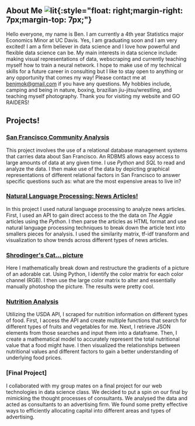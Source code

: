 ## About Me  ![lit](https://benon33.github.io/benmok/assets/css/me.jpg){:style="float: right;margin-right: 7px;margin-top: 7px;"}


Hello everyone, my name is Ben. I am currently a 4th year Statistics major Economics Minor at UC Davis. Yes, I am graduating soon and I am very excited! I am a firm believer in data science and I love how powerful and flexible data science can be. My main interests in data science include: making visual representations of data, webscraping and currently teaching myself how to train a neural network. I hope to make use of my technical skills for a future career in consulting but I like to stay open to anything or any opportunity that comes my way! Please contact me at [benjmok@gmail.com](benjmok@gmail.com) if you have any questions. My hobbies include, camping and being in nature, boxing, brazilian jiu-jitsu/wrestling, and teaching myself photography. Thank you for visiting my website and GO RAIDERS!

## Projects!

### [San Francisco Community Analysis](https://benon33.github.io/benmok/Assignment%206/)

This project involves the use of a relational database management systems that carries data about San Francisco.  An RDBMS allows easy access to large amounts of data at any given time.  I use _Python_ and _SQL_ to read and analyze the data. I then make use of the data by depicting graphical representations of different relational factors in San Francisco to answer  specific questions such as: what are the most expensive areas to live in? 

### [Natural Language Processing: News Articles!](https://benon33.github.io/benmok/Assignment5/)

In this project I used natural language processing to analyze news articles.  First, I used an API to gain direct access to the the data on _The Aggie_ articles using the _Python_. I then parse the articles as HTML format and use natural language processing techniques to break down the article text into smallers pieces for analysis. I used the similarity matrix, tf-idf transform and visualization to show trends across different types of news articles.


### [Shrodinger's Cat... picture](https://benon33.github.io/benmok/Assignment2/)

Here I mathematically break down and restructure the gradients of a picture of an adorable cat.  Using Python, I identify the color matrix for each color channel (RGB). I then use the large color matrix to alter and essentially manually photoshop the picture. The results were pretty cool. 


### [Nutrition Analysis](https://benon33.github.io/benmok/Assignment4/)

Utilizing the USDA API, I scraped for nutrition information on different types of food.  First, I access the API and create multiple functions that search for different types of fruits and vegetables for me. Next, I retrieve JSON elements from those searches and input them into a dataframe.  Then, I create a mathematical model to accurately represent the total nutritional value that a food might have.  I then visualized the relationships between nutritional values and different factors to gain a better understanding of underlying food prices.


### [Final Project]

I collaborated with my group mates on a final project for our web technologies in data science class. We decided to put a spin on our final by mimicking the thought processes of consultants.  We analysed the data and acted as consultants to an advertising firm. We found some pretty effective ways to efficiently allocating capital into different areas and types of advertising.   
